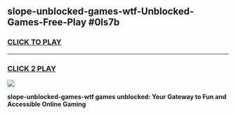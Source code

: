 
## slope-unblocked-games-wtf-Unblocked-Games-Free-Play #0ls7b
<h3>
<a href="https://us.freeplayer.one?title=slope-unblocked-games-wtf&ref=9M">CLICK TO PLAY</a></h3>
<hr>

<h3>
<a href="https://us.freeplayer.one?title=slope-unblocked-games-wtf&ref=9M">CLICK 2 PLAY</a>
  
</h3>

<a href="https://us.freeplayer.one?title=slope-unblocked-games-wtf&ref=9M"><img src="https://clearcache.store/games.png"></a>


**slope-unblocked-games-wtf games unblocked: Your Gateway to Fun and Accessible Online Gaming**
